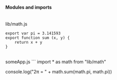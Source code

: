 ####  Modules and imports
<br>
lib/math.js

```
export var pi = 3.141593
export function sum (x, y) { 
    return x + y 
} 
```
<br>
someApp.js 
```
import * as math from "lib/math" 

console.log("2π = " + math.sum(math.pi, math.pi))
```